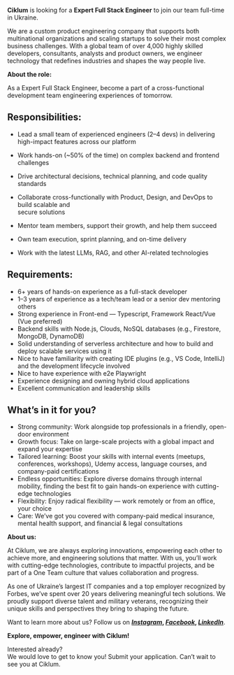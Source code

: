 **Ciklum** is looking for a **Expert Full Stack Engineer** to join our team
full-time in Ukraine.

We are a custom product engineering company that supports both multinational
organizations and scaling startups to solve their most complex business
challenges. With a global team of over 4,000 highly skilled developers,
consultants, analysts and product owners, we engineer technology that
redefines industries and shapes the way people live.

**About the role:**

As a Expert Full Stack Engineer, become a part of a cross-functional
development team engineering experiences of tomorrow.

## Responsibilities:

  * Lead a small team of experienced engineers (2–4 devs) in delivering high-impact features across our platform
  * Work hands-on (~50% of the time) on complex backend and frontend challenges
  * Drive architectural decisions, technical planning, and code quality standards
  * Collaborate cross-functionally with Product, Design, and DevOps to build scalable and  
secure solutions

  * Mentor team members, support their growth, and help them succeed
  * Own team execution, sprint planning, and on-time delivery
  * Work with the latest LLMs, RAG, and other AI-related technologies

## Requirements:

  * 6+ years of hands-on experience as a full-stack developer
  * 1–3 years of experience as a tech/team lead or a senior dev mentoring others
  * Strong experience in Front-end — Typescript, Framework React/Vue (Vue preferred)
  * Backend skills with Node.js, Clouds, NoSQL databases (e.g., Firestore, MongoDB, DynamoDB)
  * Solid understanding of serverless architecture and how to build and deploy scalable services using it
  * Nice to have familiarity with creating IDE plugins (e.g., VS Code, IntelliJ) and the development lifecycle involved
  * Nice to have experience with e2e Playwright
  * Experience designing and owning hybrid cloud applications
  * Excellent communication and leadership skills

## What’s in it for you?

  * Strong community: Work alongside top professionals in a friendly, open-door environment
  * Growth focus: Take on large-scale projects with a global impact and expand your expertise
  * Tailored learning: Boost your skills with internal events (meetups, conferences, workshops), Udemy access, language courses, and company-paid certifications
  * Endless opportunities: Explore diverse domains through internal mobility, finding the best fit to gain hands-on experience with cutting-edge technologies
  * Flexibility: Enjoy radical flexibility — work remotely or from an office, your choice
  * Care: We’ve got you covered with company-paid medical insurance, mental health support, and financial & legal consultations

**About us:**

At Ciklum, we are always exploring innovations, empowering each other to
achieve more, and engineering solutions that matter. With us, you’ll work with
cutting-edge technologies, contribute to impactful projects, and be part of a
One Team culture that values collaboration and progress.  
  
As one of Ukraine’s largest IT companies and a top employer recognized by
Forbes, we’ve spent over 20 years delivering meaningful tech solutions. We
proudly support diverse talent and military veterans, recognizing their unique
skills and perspectives they bring to shaping the future.  
  
Want to learn more about us? Follow us on **[
_Instagram_](https://www.instagram.com/ciklum/),
[_Facebook_](https://www.facebook.com/Ciklum/),
[_LinkedIn_](https://www.linkedin.com/company/ciklum/)**.

**Explore, empower, engineer with Ciklum!**

Interested already?  
We would love to get to know you! Submit your application. Can’t wait to see
you at Ciklum.